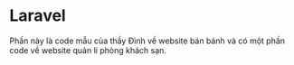 # Laravel
Phần này là code mẫu của thầy Đình về website bán bánh và có một phần code về website quản lí phòng khách sạn.
